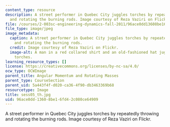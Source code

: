 ```yaml
---
content_type: resource
description: A street performer in Quebec City juggles torches by repeatedly throwing
  and rotating the burning rods. Image courtesy of Reza Vaziri on Flickr.
file: /courses/2-003sc-engineering-dynamics-fall-2011/96ace0dd13608be16fd42c080ce64909_sess05_th.jpg
file_type: image/jpeg
image_metadata:
  caption: A street performer in Quebec City juggles torches by repeatedly throwing
    and rotating the burning rods.
  credit: Image courtesy of Reza Vaziri on Flickr.
  image-alt: A man in a red collared shirt and an old-fashioned hat juggles flaming
    torches.
learning_resource_types: []
license: https://creativecommons.org/licenses/by-nc-sa/4.0/
ocw_type: OCWImage
parent_title: Angular Momentum and Rotating Masses
parent_type: CourseSection
parent_uid: 5a443f4f-d020-ca36-4f90-db3463369b68
resourcetype: Image
title: sess05_th.jpg
uid: 96ace0dd-1360-8be1-6fd4-2c080ce64909
---
```

A street performer in Quebec City juggles torches by repeatedly throwing and rotating the burning rods. Image courtesy of Reza Vaziri on Flickr.